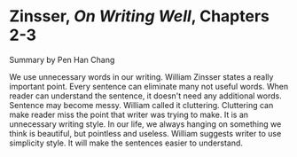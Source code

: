 # Zinsser, _On Writing Well_, Chapters 2-3

Summary by Pen Han Chang

We use unnecessary words in our writing. William
Zinsser states a really important point. Every 
sentence can eliminate many not useful words. When 
reader can understand the sentence, it doesn't need
any additional words. Sentence may become messy.
William called it cluttering. Cluttering can make 
reader miss the point that writer was trying to 
make. It is an unnecessary writing style. In our 
life, we always hanging on something we think is 
beautiful, but pointless and useless. William 
suggests writer to use simplicity style. It will 
make the sentences easier to understand. 
